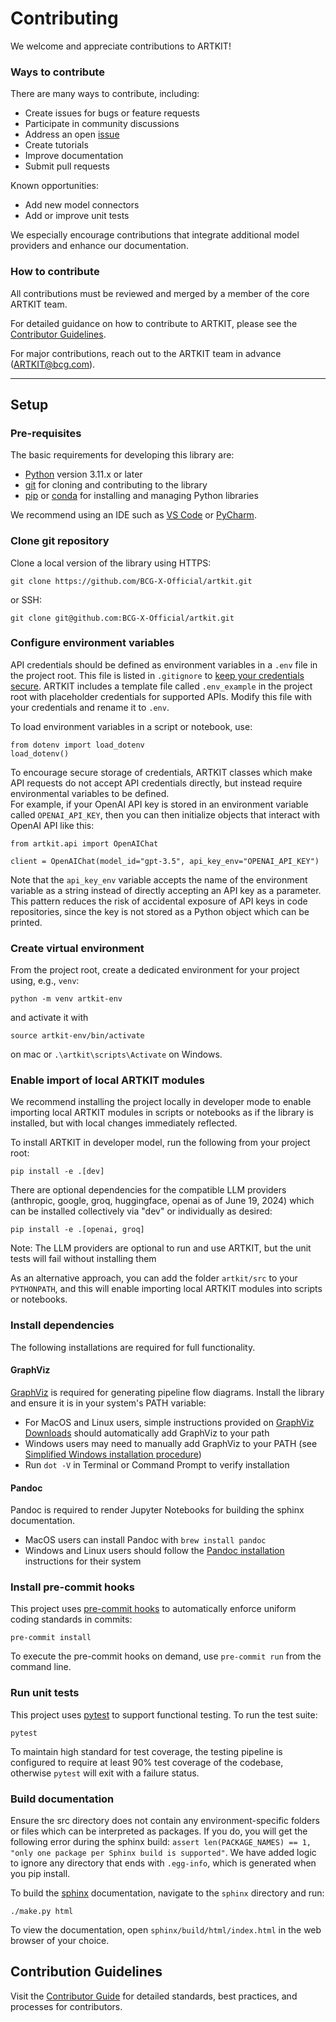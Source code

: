 # Contributing

We welcome and appreciate contributions to ARTKIT!

### Ways to contribute

There are many ways to contribute, including:

- Create issues for bugs or feature requests
- Participate in community discussions
- Address an open [issue](https://github.com/BCG-X-Official/artkit/issues)
- Create tutorials
- Improve documentation
- Submit pull requests

Known opportunities:

- Add new model connectors
- Add or improve unit tests

We especially encourage contributions that integrate additional model providers and enhance our documentation.

### How to contribute

All contributions must be reviewed and merged by a member of the core ARTKIT team.

For detailed guidance on how to contribute to ARTKIT, please see the [Contributor Guidelines](https://bcg-x-official.github.io/artkit/contributor_guide/how_to_contribute.html).

For major contributions, reach out to the ARTKIT team in advance (ARTKIT@bcg.com).

---

## Setup

### Pre-requisites

The basic requirements for developing this library are:

- [Python](https://www.python.org/downloads/) version 3.11.x or later
- [git](https://git-scm.com/downloads) for cloning and contributing to the library
- [pip](https://pip.pypa.io/en/stable/installation/) or [conda](https://docs.conda.io/projects/conda/en/latest/user-guide/install/index.html) for installing and managing Python libraries

We recommend using an IDE such as [VS Code](https://code.visualstudio.com/) or [PyCharm](https://www.jetbrains.com/pycharm/).

### Clone git repository

Clone a local version of the library using HTTPS:

```
git clone https://github.com/BCG-X-Official/artkit.git
```

or SSH:

```
git clone git@github.com:BCG-X-Official/artkit.git
```

### Configure environment variables

API credentials should be defined as environment variables in a `.env` file in the project root. This file is listed in `.gitignore` to [keep your credentials secure](https://blog.gitguardian.com/secrets-api-management/). ARTKIT includes a template file called `.env_example` in the project root with placeholder credentials for supported APIs. Modify this file with your credentials and rename it to `.env`.

To load environment variables in a script or notebook, use:

```
from dotenv import load_dotenv
load_dotenv()
```

To encourage secure storage of credentials, ARTKIT classes which make API requests do not accept API credentials directly, but instead require environmental variables to be defined.  
For example, if your OpenAI API key is stored in an environment variable called `OPENAI_API_KEY`, then you can then initialize objects that interact with OpenAI API like this:

```
from artkit.api import OpenAIChat

client = OpenAIChat(model_id="gpt-3.5", api_key_env="OPENAI_API_KEY")
```

Note that the `api_key_env` variable accepts the name of the environment variable as a string instead of directly accepting an API key as a parameter. This pattern reduces the risk of accidental exposure of API keys in code repositories, since the key is not stored as a Python object which can be printed.

### Create virtual environment

From the project root, create a dedicated environment for your project using, e.g., `venv`:

```
python -m venv artkit-env
```

and activate it with

```
source artkit-env/bin/activate
```

on mac or `.\artkit\scripts\Activate` on Windows.

### Enable import of local ARTKIT modules

We recommend installing the project locally in developer mode to enable importing local ARTKIT modules in
scripts or notebooks as if the library is installed, but with local changes immediately reflected.

To install ARTKIT in developer model, run the following from your project root:

```
pip install -e .[dev]
```

There are optional dependencies for the compatible LLM providers (anthropic, google, groq, huggingface, openai as of June 19, 2024) which can be installed collectively via "dev" or individually as desired:

```
pip install -e .[openai, groq]
```

Note: The LLM providers are optional to run and use ARTKIT, but the unit tests will fail without installing them

As an alternative approach, you can add the folder `artkit/src` to your `PYTHONPATH`, and this will
enable importing local ARTKIT modules into scripts or notebooks.

### Install dependencies

The following installations are required for full functionality.

#### GraphViz

[GraphViz](https://graphviz.org/) is required for generating pipeline flow diagrams. Install the library and ensure it is in your system's PATH variable:

- For MacOS and Linux users, simple instructions provided on [GraphViz Downloads](https://www.graphviz.org/download/) should automatically add GraphViz to your path
- Windows users may need to manually add GraphViz to your PATH (see [Simplified Windows installation procedure](https://forum.graphviz.org/t/new-simplified-installation-procedure-on-windows/224))
- Run `dot -V` in Terminal or Command Prompt to verify installation

#### Pandoc

Pandoc is required to render Jupyter Notebooks for building the sphinx documentation.

- MacOS users can install Pandoc with `brew install pandoc`
- Windows and Linux users should follow the [Pandoc installation](https://pandoc.org/installing.html) instructions for their system

### Install pre-commit hooks

This project uses [pre-commit hooks](https://pre-commit.com/) to automatically enforce uniform coding standards in commits:

```
pre-commit install
```

To execute the pre-commit hooks on demand, use `pre-commit run` from the command line.

### Run unit tests

This project uses [pytest](https://docs.pytest.org/en/8.0.x/) to support functional testing. To run the test suite:

```
pytest
```

To maintain high standard for test coverage, the testing pipeline is configured to require at least 90% test coverage of the codebase, otherwise `pytest` will exit with a failure status.

### Build documentation

Ensure the src directory does not contain any environment-specific folders or files which can be interpreted as packages. If you do, you will get the following error during the sphinx build: `assert len(PACKAGE_NAMES) == 1, "only one package per Sphinx build is supported"`. We have added logic to ignore any directory that ends with `.egg-info`, which is generated when you pip install.

To build the [sphinx](https://www.sphinx-doc.org/en/master/) documentation, navigate to the `sphinx` directory and run:

```
./make.py html
```

To view the documentation, open `sphinx/build/html/index.html` in the web browser of your choice.

## Contribution Guidelines

Visit the [Contributor Guide](https://bcg-x-official.github.io/artkit/contributor_guide/index.html) for detailed standards, best practices, and processes for contributors.
